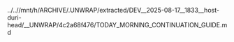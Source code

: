 ../..//mnt/h/ARCHIVE/.UNWRAP/extracted/DEV__2025-08-17__1833__host-duri-head/__UNWRAP/4c2a68f476/TODAY_MORNING_CONTINUATION_GUIDE.md